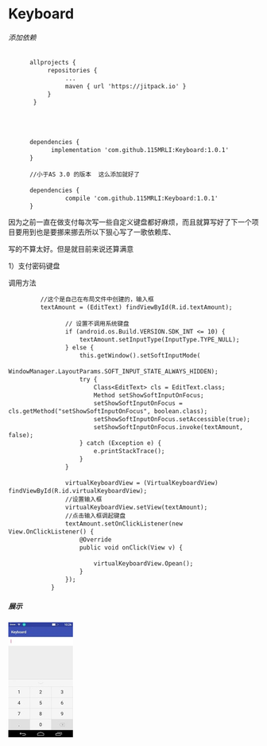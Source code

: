 # Keyboard
###### 添加依赖

          allprojects {
               repositories {
            	    ...
                    maven { url 'https://jitpack.io' }
               }
           }
           
           
           

          dependencies {
	            implementation 'com.github.115MRLI:Keyboard:1.0.1'
	      }
	      
	      //小于AS 3.0 的版本  这么添加就好了
	      
	      dependencies {
          	        compile 'com.github.115MRLI:Keyboard:1.0.1'
          }


因为之前一直在做支付每次写一些自定义键盘都好麻烦，而且就算写好了下一个项目要用到也是要挪来挪去所以下狠心写了一歌依赖库、

写的不算太好。但是就目前来说还算满意

1）支付密码键盘

   调用方法
             
             //这个是自己在布局文件中创建的，输入框
             textAmount = (EditText) findViewById(R.id.textAmount);
            
                    // 设置不调用系统键盘
                    if (android.os.Build.VERSION.SDK_INT <= 10) {
                        textAmount.setInputType(InputType.TYPE_NULL);
                    } else {
                        this.getWindow().setSoftInputMode(
                                WindowManager.LayoutParams.SOFT_INPUT_STATE_ALWAYS_HIDDEN);
                        try {
                            Class<EditText> cls = EditText.class;
                            Method setShowSoftInputOnFocus;
                            setShowSoftInputOnFocus = cls.getMethod("setShowSoftInputOnFocus", boolean.class);
                            setShowSoftInputOnFocus.setAccessible(true);
                            setShowSoftInputOnFocus.invoke(textAmount, false);
                        } catch (Exception e) {
                            e.printStackTrace();
                        }
                    }
            
                    virtualKeyboardView = (VirtualKeyboardView) findViewById(R.id.virtualKeyboardView);
                    //设置输入框
                    virtualKeyboardView.setView(textAmount);
                    //点击输入框调起键盘
                    textAmount.setOnClickListener(new View.OnClickListener() {
                        @Override
                        public void onClick(View v) {
            
                            virtualKeyboardView.Opean();
                        }
                    });
                }
                

##### 展示

![](image/screenshot-1528252018803.jpg)